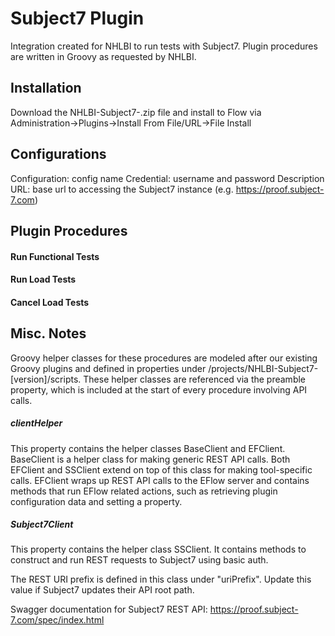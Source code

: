 # Subject7 Plugin
Integration created for NHLBI to run tests with Subject7. Plugin procedures are written in Groovy as requested by NHLBI.

## Installation
Download the NHLBI-Subject7-<version>.zip file and install to Flow via Administration->Plugins->Install From File/URL->File Install

## Configurations
Configuration: config name
Credential: username and password
Description
URL: base url to accessing the Subject7 instance (e.g. https://proof.subject-7.com)


## Plugin Procedures
#### Run Functional Tests
#### Run Load Tests
#### Cancel Load Tests

## Misc. Notes
Groovy helper classes for these procedures are modeled after our existing Groovy plugins and defined in properties under /projects/NHLBI-Subject7-[version]/scripts. These helper classes are referenced via the preamble property, which is included at the start of every procedure involving API calls.
##### clientHelper
This property contains the helper classes BaseClient and EFClient.
BaseClient is a helper class for making generic REST API calls. Both EFClient and SSClient extend on top of this class for making tool-specific calls.
EFClient wraps up REST API calls to the EFlow server and contains methods that run EFlow related actions, such as retrieving plugin configuration data and setting a property.
##### Subject7Client
This property contains the helper class SSClient. It contains methods to construct and run REST requests to Subject7 using basic auth.</p>
The REST URI prefix is defined in this class under "uriPrefix". Update this value if Subject7 updates their API root path.

Swagger documentation for Subject7 REST API:
https://proof.subject-7.com/spec/index.html